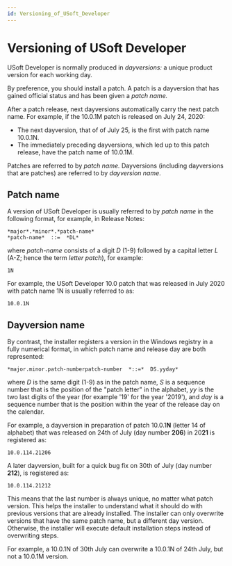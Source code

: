 ```yaml
---
id: Versioning_of_USoft_Developer
---
```


# Versioning of USoft Developer

USoft Developer is normally produced in *dayversions:* a unique product version for each working day.

By preference, you should install a patch. A patch is a dayversion that has gained official status and has been given a *patch name.* 

After a patch release, next dayversions automatically carry the next patch name. For example, if the 10.0.1M patch is released on July 24, 2020:

- The next dayversion, that of of July 25, is the first with patch name 10.0.1N.
- The immediately preceding dayversions, which led up to this patch release, have the patch name of 10.0.1M.

Patches are referred to by *patch name.* Dayversions (including dayversions that are patches) are referred to by *dayversion name*.

## Patch name

A version of USoft Developer is usually referred to by *patch name* in the following format, for example, in Release Notes:

```
*major*.*minor*.*patch-name*
*patch-name*  ::=  *DL*

```

where *patch-name* consists of a digit *D* (1-9) followed by a capital letter *L* (A-Z; hence the term *letter patch*), for example:

```
1N

```

For example, the USoft Developer 10.0 patch that was released in July 2020 with patch name 1N is usually referred to as:

```
10.0.1N

```

## Dayversion name

By contrast, the installer registers a version in the Windows registry in a fully numerical format, in which patch name and release day are both represented:

```
*major.minor.patch-numberpatch-number  *::=*  DS.yyday*

```

where *D* is the same digit (1-9) as in the patch name, *S* is a sequence number that is the position of the "patch letter" in the alphabet, *yy* is the two last digits of the year (for example '19' for the year '2019'), and *day* is a sequence number that is the position within the year of the release day on the calendar.

For example, a dayversion in preparation of patch 10.0.1**N** (letter 14 of alphabet) that was released on 24th of July (day number **206**) in 20**21** is registered as:

```
10.0.114.21206

```

A later dayversion, built for a quick bug fix on 30th of July (day number **212**), is registered as:

```
10.0.114.21212

```

This means that the last number is always unique, no matter what patch version. This helps the installer to understand what it should do with previous versions that are already installed. The installer can only overwrite versions that have the same patch name, but a different day version. Otherwise, the installer will execute default installation steps instead of overwriting steps.

For example, a 10.0.1N of 30th July can overwrite a 10.0.1N of 24th July, but not a 10.0.1M version.